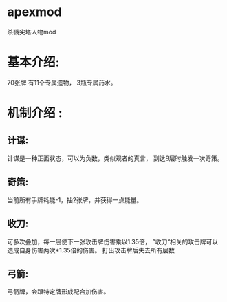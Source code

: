 # apexmod
杀戮尖塔人物mod

# 基本介绍:

70张牌
有11个专属遗物，
3瓶专属药水。

# 机制介绍 :

## 计谋:
计谋是一种正面状态，可以为负数，类似观者的真言，
到达8层时触发一次奇策。
## 奇策:
当前所有手牌耗能-1，抽2张牌，并获得一点能量。
## 收刀:
可多次叠加，每一层使下一张攻击牌伤害乘以1.35倍，
”收刀“相关的攻击牌可以造成自身伤害两次*1.35倍的伤害。
打出攻击牌后失去所有层数
## 弓箭:
弓箭牌，会跟特定牌形成配合加伤害。
